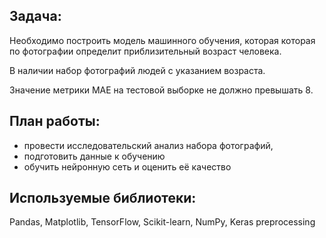 ## Задача:
Необходимо построить модель машинного обучения, которая  которая по фотографии определит приблизительный возраст человека. 

В наличии набор фотографий людей с указанием возраста.

Значение метрики МАЕ на тестовой выборке не должно превышать 8.

## План работы:
- провести исследовательский анализ набора фотографий,
- подготовить данные к обучению
- обучить нейронную сеть и оценить её качество

## Используемые библиотеки:
Pandas, Matplotlib, TensorFlow, Scikit-learn, NumPy, Keras preprocessing
